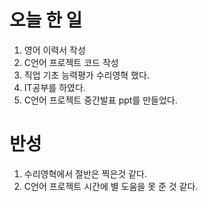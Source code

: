 # 오늘 한 일
1. 영어 이력서 작성
2. C언어 프로젝트 코드 작성
3. 직업 기초 능력평가 수리영혁 했다.
4. IT공부를 하였다.
5. C언어 프로젝트 중간발표 ppt를 만들었다.


# 반성
1. 수리영혁에서 절반은 찍은것 같다.
2. C언어 프로젝트 시간에 별 도움을 못 준 것 같다.